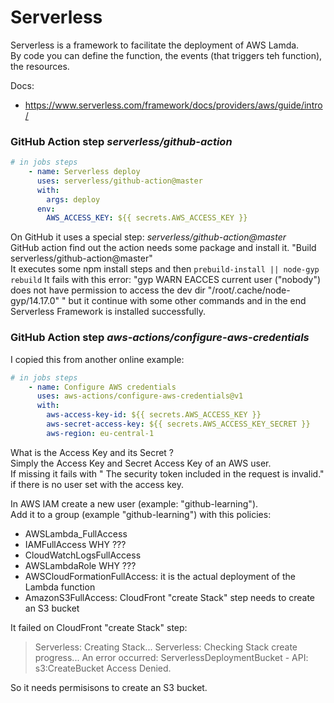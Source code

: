 # Serverless

Serverless is a framework to facilitate the deployment of AWS Lamda.  
By code you can define the function, the events (that triggers teh function), the resources.  

Docs:
- https://www.serverless.com/framework/docs/providers/aws/guide/intro/


### GitHub Action step _serverless/github-action_
```yaml
# in jobs steps
    - name: Serverless deploy
      uses: serverless/github-action@master
      with: 
        args: deploy
      env: 
        AWS_ACCESS_KEY: ${{ secrets.AWS_ACCESS_KEY }}
```

On GitHub it uses a special step: _serverless/github-action@master_  
GitHub action find out the action needs some package and install it. 
"Build serverless/github-action@master"   
It executes some npm install steps and then ``prebuild-install || node-gyp rebuild``
It fails with this error: "gyp WARN EACCES current user ("nobody") does not have permission to access the dev dir "/root/.cache/node-gyp/14.17.0" " but it continue with some other commands and in the end Serverless Framework is installed successfully.  

### GitHub Action step _aws-actions/configure-aws-credentials_

I copied this from another online example:

```yaml
# in jobs steps
    - name: Configure AWS credentials
      uses: aws-actions/configure-aws-credentials@v1
      with: 
        aws-access-key-id: ${{ secrets.AWS_ACCESS_KEY }}
        aws-secret-access-key: ${{ secrets.AWS_ACCESS_KEY_SECRET }}
        aws-region: eu-central-1
```

What is the Access Key and its Secret ?  
Simply the Access Key and Secret Access Key of an AWS user.  
If missing it fails with " The security token included in the request is invalid." if there is no user set with the access key.  

In AWS IAM create a new user (example: "github-learning").  
Add it to a group (example "github-learning") with this policies:
- AWSLambda_FullAccess
- IAMFullAccess   WHY ???
- CloudWatchLogsFullAccess 
- AWSLambdaRole   WHY ???
- AWSCloudFormationFullAccess: it is the actual deployment of the Lambda function
- AmazonS3FullAccess: CloudFront "create Stack" step needs to create an S3 bucket

It failed on CloudFront "create Stack" step:
> Serverless: Creating Stack...
> Serverless: Checking Stack create progress...
> An error occurred: ServerlessDeploymentBucket - API: s3:CreateBucket Access Denied.

So it needs permisisons to create an S3 bucket.  
